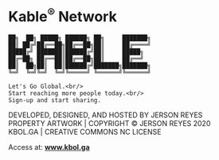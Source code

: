 
# Kable<sup>®</sup> Network

	██╗  ██╗ █████╗ ██████╗ ██╗     ███████╗
	██║ ██╔╝██╔══██╗██╔══██╗██║     ██╔════╝
	█████╔╝ ███████║██████╔╝██║     █████╗  
	██╔═██╗ ██╔══██║██╔══██╗██║     ██╔══╝  
	██║  ██╗██║  ██║██████╔╝███████╗███████╗
	╚═╝  ╚═╝╚═╝  ╚═╝╚═════╝ ╚══════╝╚══════╝

	Let's Go Global.<br/>
	Start reaching more people today.<br/>
	Sign-up and start sharing.

DEVELOPED, DESIGNED, AND HOSTED BY JERSON REYES<br/>
PROPERTY ARTWORK | COPYRIGHT © JERSON REYES 2020<br/>
KBOL.GA | CREATIVE COMMONS NC LICENSE<br/>

Access at: **www.kbol.ga**
